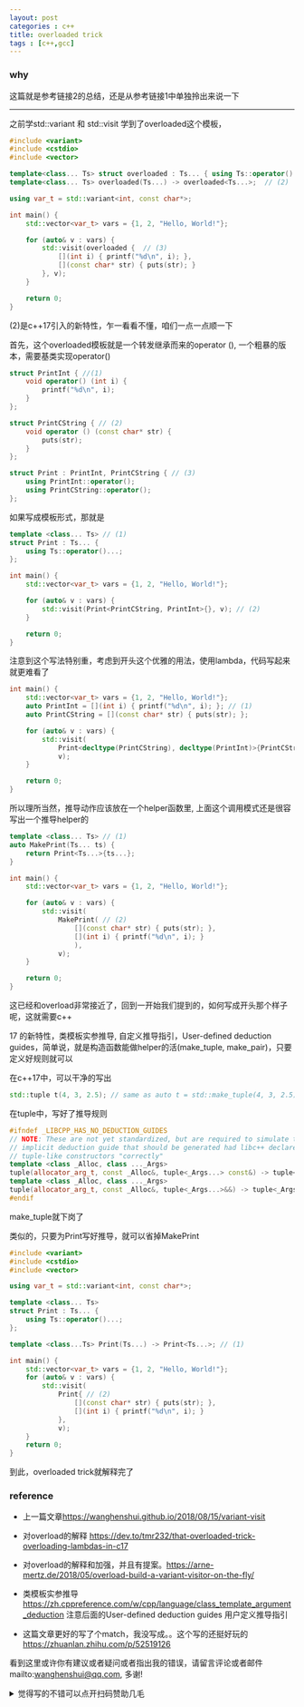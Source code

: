 ```yaml
---
layout: post
categories : c++
title: overloaded trick
tags : [c++,gcc]
---
```

  

### why

这篇就是参考链接2的总结，还是从参考链接1中单独拎出来说一下

---



之前学std::variant 和 std::visit   学到了overloaded这个模板，

```c++
#include <variant>
#include <cstdio>
#include <vector>

template<class... Ts> struct overloaded : Ts... { using Ts::operator()...; }; // (1)
template<class... Ts> overloaded(Ts...) -> overloaded<Ts...>;  // (2)

using var_t = std::variant<int, const char*>;

int main() {
    std::vector<var_t> vars = {1, 2, "Hello, World!"};

    for (auto& v : vars) {
        std::visit(overloaded {  // (3)
            [](int i) { printf("%d\n", i); },
            [](const char* str) { puts(str); }
        }, v);
    }

    return 0;
}
```

(2)是c++17引入的新特性，乍一看看不懂，咱们一点一点顺一下



首先，这个overloaded模板就是一个转发继承而来的operator (),  一个粗暴的版本，需要基类实现operator()

```c++
struct PrintInt { //(1)
    void operator() (int i) {
        printf("%d\n", i);
    }
};

struct PrintCString { // (2)
    void operator () (const char* str) {
        puts(str);
    }
};

struct Print : PrintInt, PrintCString { // (3)
    using PrintInt::operator();
    using PrintCString::operator();
};
```



如果写成模板形式，那就是

```c++
template <class... Ts> // (1)
struct Print : Ts... {
    using Ts::operator()...;
};

int main() {
    std::vector<var_t> vars = {1, 2, "Hello, World!"};

    for (auto& v : vars) {
        std::visit(Print<PrintCString, PrintInt>{}, v); // (2)
    }

    return 0;
}
```



注意到这个写法特别重，考虑到开头这个优雅的用法，使用lambda，代码写起来就更难看了

```c++
int main() {
    std::vector<var_t> vars = {1, 2, "Hello, World!"};
    auto PrintInt = [](int i) { printf("%d\n", i); }; // (1)
    auto PrintCString = [](const char* str) { puts(str); };

    for (auto& v : vars) {
        std::visit(
            Print<decltype(PrintCString), decltype(PrintInt)>{PrintCString, PrintInt}, // (2)
            v);
    }

    return 0;
}
```

所以理所当然，推导动作应该放在一个helper函数里,    上面这个调用模式还是很容写出一个推导helper的

```c++
template <class... Ts> // (1)
auto MakePrint(Ts... ts) {
    return Print<Ts...>{ts...};
}

int main() {
    std::vector<var_t> vars = {1, 2, "Hello, World!"};

    for (auto& v : vars) {
        std::visit(
            MakePrint( // (2)
                [](const char* str) { puts(str); },
                [](int i) { printf("%d\n", i); }
                ),
            v);
    }

    return 0;
}
```

这已经和overload非常接近了，回到一开始我们提到的，如何写成开头那个样子呢，这就需要c++

17 的新特性，类模板实参推导,   自定义推导指引，User-defined deduction guides，简单说，就是构造函数能做helper的活(make_tuple, make_pair)，只要定义好规则就可以

在c++17中，可以干净的写出

```c++
std::tuple t(4, 3, 2.5); // same as auto t = std::make_tuple(4, 3, 2.5);
```

 在tuple中，写好了推导规则

```c++
#ifndef _LIBCPP_HAS_NO_DEDUCTION_GUIDES
// NOTE: These are not yet standardized, but are required to simulate the
// implicit deduction guide that should be generated had libc++ declared the
// tuple-like constructors "correctly"
template <class _Alloc, class ..._Args>
tuple(allocator_arg_t, const _Alloc&, tuple<_Args...> const&) -> tuple<_Args...>;
template <class _Alloc, class ..._Args>
tuple(allocator_arg_t, const _Alloc&, tuple<_Args...>&&) -> tuple<_Args...>;
#endif
```

make_tuple就下岗了

类似的，只要为Print写好推导，就可以省掉MakePrint

```c++
#include <variant>
#include <cstdio>
#include <vector>

using var_t = std::variant<int, const char*>;

template <class... Ts>
struct Print : Ts... {
    using Ts::operator()...;
};

template <class...Ts> Print(Ts...) -> Print<Ts...>; // (1)

int main() {
    std::vector<var_t> vars = {1, 2, "Hello, World!"};
    for (auto& v : vars) {
        std::visit(
            Print{ // (2)
                [](const char* str) { puts(str); },
                [](int i) { printf("%d\n", i); }
            },
            v);
    }
    return 0;
}
```



  到此，overloaded trick就解释完了




### reference
- 上一篇文章<https://wanghenshui.github.io/2018/08/15/variant-visit>

- 对overload的解释 https://dev.to/tmr232/that-overloaded-trick-overloading-lambdas-in-c17

- 对overload的解释和加强，并且有提案。https://arne-mertz.de/2018/05/overload-build-a-variant-visitor-on-the-fly/

- 类模板实参推导 <https://zh.cppreference.com/w/cpp/language/class_template_argument_deduction> 注意后面的User-defined deduction guides 用户定义推导指引

- 这篇文章更好的写了个match，我没写成。。这个写的还挺好玩的<https://zhuanlan.zhihu.com/p/52519126>

  

看到这里或许你有建议或者疑问或者指出我的错误，请留言评论或者邮件mailto:wanghenshui@qq.com, 多谢! 
<details>
<summary>觉得写的不错可以点开扫码赞助几毛</summary>
<img src="https://wanghenshui.github.io/assets/wepay.png" alt="微信转账">
</details>
